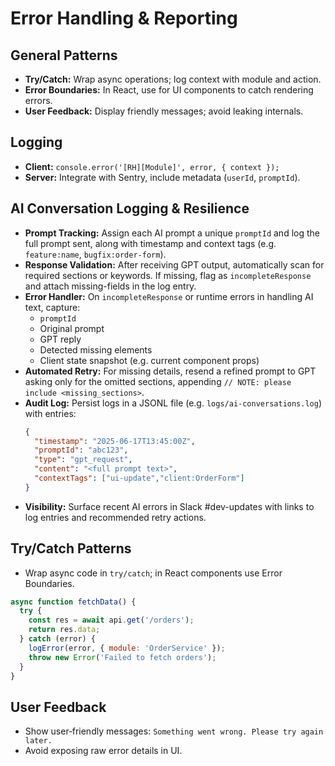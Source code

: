 
# Error Handling & Reporting

## General Patterns
- **Try/Catch:** Wrap async operations; log context with module and action.
- **Error Boundaries:** In React, use for UI components to catch rendering errors.
- **User Feedback:** Display friendly messages; avoid leaking internals.

## Logging
- **Client:** `console.error('[RH][Module]', error, { context });`
- **Server:** Integrate with Sentry, include metadata (`userId`, `promptId`).

## AI Conversation Logging & Resilience
- **Prompt Tracking:** Assign each AI prompt a unique `promptId` and log the full prompt sent, along with timestamp and context tags (e.g. `feature:name`, `bugfix:order-form`).
- **Response Validation:** After receiving GPT output, automatically scan for required sections or keywords. If missing, flag as `incompleteResponse` and attach missing-fields in the log entry.
- **Error Handler:** On `incompleteResponse` or runtime errors in handling AI text, capture:
  - `promptId`
  - Original prompt
  - GPT reply
  - Detected missing elements
  - Client state snapshot (e.g. current component props)
- **Automated Retry:** For missing details, resend a refined prompt to GPT asking only for the omitted sections, appending `// NOTE: please include <missing_sections>`.
- **Audit Log:** Persist logs in a JSONL file (e.g. `logs/ai-conversations.log`) with entries:
  ```json
  {
    "timestamp": "2025-06-17T13:45:00Z",
    "promptId": "abc123",
    "type": "gpt_request",
    "content": "<full prompt text>",
    "contextTags": ["ui-update","client:OrderForm"]
  }
  ```
- **Visibility:** Surface recent AI errors in Slack #dev-updates with links to log entries and recommended retry actions.

## Try/Catch Patterns
- Wrap async code in `try/catch`; in React components use Error Boundaries.

```js
async function fetchData() {
  try {
    const res = await api.get('/orders');
    return res.data;
  } catch (error) {
    logError(error, { module: 'OrderService' });
    throw new Error('Failed to fetch orders');
  }
}
```

## User Feedback
- Show user‑friendly messages: `Something went wrong. Please try again later.`
- Avoid exposing raw error details in UI.
